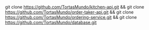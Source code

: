 git clone https://github.com/TortasMundo/kitchen-api.git &&
git clone https://github.com/TortasMundo/order-taker-api.git &&
git clone https://github.com/TortasMundo/ordering-service.git &&
git clone https://github.com/TortasMundo/database.git